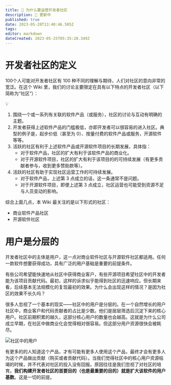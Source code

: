 ```yaml
---
title: 🎯 为什么要运营开发者社区
description: 🔴 更新中
published: true
date: 2023-05-28T13:40:46.505Z
tags: 
editor: markdown
dateCreated: 2023-05-25T05:35:20.349Z
---
```


# 开发者社区的定义
100个人可能对开发者社区有 100 种不同的理解与期待，人们对社区的意向非常的宽泛。在这个 Wiki 里，我们的讨论主要限定在具有以下特点的开发者社区（以下简称为“社区”）：

💡

1. 围绕一个或一系列有关联的软件产品（或服务），社区的讨论与互动有明确的主题。
1. 开发者获得上述软件产品的门槛极低，亦即开发者可以很容易的进入社区。典型的例子是，起步价低（甚至为 0）、按量付费的软件产品或服务，开源软件等等。
1. 活跃的社区有利于上述软件产品或开源软件项目的长期发展，具体指：
    - 对于软件产品，社区的扩大有利于该软件产品的商业化。
    - 对于开源软件项目，社区的扩大有利于该项目的的可持续发展（有更多贡献者参与，收到更多赞助款等）。
1. 活跃的社区有助于实现社区运营工作的可持续发展。
    - 对于软件产品，上述第 3 点成立的话，这一条通常不是问题。
    - 对于开源软件项目，即便上述第 3 点成立，社区运营也可能受到资源不足与人员变动的影响。

综合上面几点，本 Wiki 最关注的是以下形式的社区：

- 商业软件产品社区
- 开源软件社区

# 用户是分层的
开发者社区中的主体是用户，这一点对商业软件社区与开源软件社区都适用。任何一款软件想要获得成功，具有广泛的用户基础是重要的前提条件。

有些公司希望能快速地从社区中获得商业客户，有些开源项目希望社区中的开发者能为该项目贡献代码。最初，这样的诉求似乎能得到社区的迅速响应。但长期来看，后续基本无法规模化的复现最初的效果。为什么会出现这样的情况？是因为社区的效果不长久吗？

很多人忽视了一个基本的现实——社区中的用户是分层的。在一个自然增长的用户社区中，商业客户和代码贡献者的占比是少数。他们是层层筛选后沉淀下来的核心用户。社区前期积累的越久，这部分核心用户的数量也会越高。这就是为什么公司成立早期，在社区中做商业化会觉得相对很容易。但这部分用户资源很快会被耗尽。


![社区中的用户](/pic/community-users.png)


有更多的的人知道这个产品，才有可能有更多人使用这个产品，最终才会有更多人为这个产品做出贡献（购买或者贡献代码）。当我们觉得社区中的核心用户资源枯竭的时候，并不代表对社区的投入没有回报。原因往往是我们忽视了对社区的培育。**我们构建开发者社区的首要目的（也是最重要的目的）就是扩大该软件的用户基数**。这是一切的前提。
